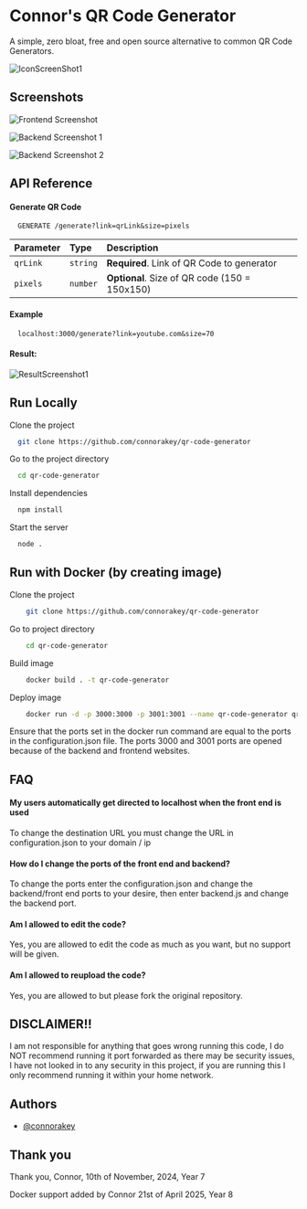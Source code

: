 # Connor's QR Code Generator

A simple, zero bloat, free and open source alternative to common QR Code Generators. 



![IconScreenShot1](https://i.ibb.co/Bf2htzK/image.png)
## Screenshots

![Frontend Screenshot](https://i.ibb.co/qnZxg18/image.png)

![Backend Screenshot 1](https://i.ibb.co/JpVGkxd/image.png)

![Backend Screenshot 2](https://i.ibb.co/znWMzNB/image.png)
## API Reference




#### Generate QR Code

```http
  GENERATE /generate?link=qrLink&size=pixels
```

| Parameter | Type     | Description                       |
| :-------- | :------- | :-------------------------------- |
| `qrLink`      | `string` | **Required**. Link of QR Code to generator |
| `pixels`      | `number` | **Optional**. Size of QR code (150 = 150x150)|

#### Example
```http
  localhost:3000/generate?link=youtube.com&size=70
```
#### Result:
![ResultScreenshot1](https://i.ibb.co/4fT9RFS/image.png)



## Run Locally

Clone the project

```bash
  git clone https://github.com/connorakey/qr-code-generator
```

Go to the project directory

```bash
  cd qr-code-generator
```

Install dependencies

```bash
  npm install
```

Start the server

```bash
  node .
```

## Run with Docker (by creating image)

Clone the project
```bash
    git clone https://github.com/connorakey/qr-code-generator
```

Go to project directory
```bash
    cd qr-code-generator
```
Build image
```bash
    docker build . -t qr-code-generator
```
Deploy image
```bash
    docker run -d -p 3000:3000 -p 3001:3001 --name qr-code-generator qr-code-generator
```
Ensure that the ports set in the docker run command are equal to the ports in the configuration.json file. The ports 3000 and 3001 ports are opened because of the backend and frontend websites.

## FAQ

#### My users automatically get directed to localhost when the front end is used

To change the destination URL you must change the URL in configuration.json to your domain / ip

#### How do  I change the ports of the front end and backend?

To change the ports enter the configuration.json and change the backend/front end ports to your desire, then enter backend.js and change the backend port.

#### Am I allowed to edit the code?

Yes, you are allowed to edit the code as much as you want, but no support will be given.

#### Am I allowed to reupload the code?
Yes, you are allowed to but please fork the original repository.

## DISCLAIMER!!
I am not responsible for anything that goes wrong running this code, I do NOT recommend running it port forwarded as there may be security issues, I have not looked in to any security in this project, if you are running this I only recommend running it within your home network.


## Authors

- [@connorakey](https://github.com/connorakey)

## Thank you
Thank you, Connor, 10th of November, 2024, Year 7

Docker support added by Connor 21st of April 2025, Year 8